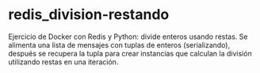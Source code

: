 # redis_division-restando
 Ejercicio de Docker con Redis y Python: divide enteros usando restas. Se alimenta una lista de mensajes con tuplas de enteros (serializando), después se recupera la tupla para crear instancias que calculan la división utilizando restas en una iteración.
